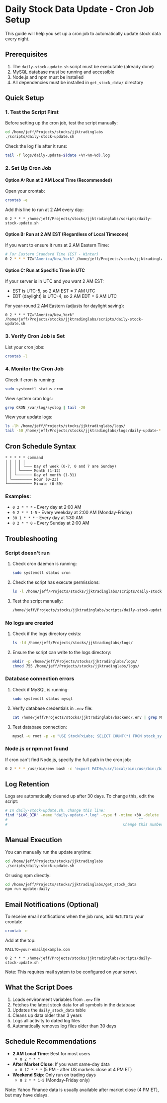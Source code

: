 # Daily Stock Data Update - Cron Job Setup

This guide will help you set up a cron job to automatically update stock data every night.

## Prerequisites

1. The `daily-stock-update.sh` script must be executable (already done)
2. MySQL database must be running and accessible
3. Node.js and npm must be installed
4. All dependencies must be installed in `get_stock_data/` directory

## Quick Setup

### 1. Test the Script First

Before setting up the cron job, test the script manually:

```bash
cd /home/jeff/Projects/stocks/jjktradinglabs
./scripts/daily-stock-update.sh
```

Check the log file after it runs:
```bash
tail -f logs/daily-update-$(date +%Y-%m-%d).log
```

### 2. Set Up Cron Job

#### Option A: Run at 2 AM Local Time (Recommended)

Open your crontab:
```bash
crontab -e
```

Add this line to run at 2 AM every day:
```
0 2 * * * /home/jeff/Projects/stocks/jjktradinglabs/scripts/daily-stock-update.sh
```

#### Option B: Run at 2 AM EST (Regardless of Local Timezone)

If you want to ensure it runs at 2 AM Eastern Time:

```bash
# For Eastern Standard Time (EST - Winter)
0 2 * * * TZ="America/New_York" /home/jeff/Projects/stocks/jjktradinglabs/scripts/daily-stock-update.sh
```

#### Option C: Run at Specific Time in UTC

If your server is in UTC and you want 2 AM EST:
- EST is UTC-5, so 2 AM EST = 7 AM UTC
- EDT (daylight) is UTC-4, so 2 AM EDT = 6 AM UTC

For year-round 2 AM Eastern (adjusts for daylight saving):
```
0 2 * * * TZ="America/New_York" /home/jeff/Projects/stocks/jjktradinglabs/scripts/daily-stock-update.sh
```

### 3. Verify Cron Job is Set

List your cron jobs:
```bash
crontab -l
```

### 4. Monitor the Cron Job

Check if cron is running:
```bash
sudo systemctl status cron
```

View system cron logs:
```bash
grep CRON /var/log/syslog | tail -20
```

View your update logs:
```bash
ls -lh /home/jeff/Projects/stocks/jjktradinglabs/logs/
tail -50 /home/jeff/Projects/stocks/jjktradinglabs/logs/daily-update-*.log
```

## Cron Schedule Syntax

```
* * * * * command
│ │ │ │ │
│ │ │ │ └─── Day of week (0-7, 0 and 7 are Sunday)
│ │ │ └───── Month (1-12)
│ │ └─────── Day of month (1-31)
│ └───────── Hour (0-23)
└─────────── Minute (0-59)
```

### Examples:

- `0 2 * * *` - Every day at 2:00 AM
- `0 2 * * 1-5` - Every weekday at 2:00 AM (Monday-Friday)
- `30 1 * * *` - Every day at 1:30 AM
- `0 2 * * 0` - Every Sunday at 2:00 AM

## Troubleshooting

### Script doesn't run

1. Check cron daemon is running:
   ```bash
   sudo systemctl status cron
   ```

2. Check the script has execute permissions:
   ```bash
   ls -l /home/jeff/Projects/stocks/jjktradinglabs/scripts/daily-stock-update.sh
   ```

3. Test the script manually:
   ```bash
   /home/jeff/Projects/stocks/jjktradinglabs/scripts/daily-stock-update.sh
   ```

### No logs are created

1. Check if the logs directory exists:
   ```bash
   ls -ld /home/jeff/Projects/stocks/jjktradinglabs/logs/
   ```

2. Ensure the script can write to the logs directory:
   ```bash
   mkdir -p /home/jeff/Projects/stocks/jjktradinglabs/logs/
   chmod 755 /home/jeff/Projects/stocks/jjktradinglabs/logs/
   ```

### Database connection errors

1. Check if MySQL is running:
   ```bash
   sudo systemctl status mysql
   ```

2. Verify database credentials in `.env` file:
   ```bash
   cat /home/jeff/Projects/stocks/jjktradinglabs/backend/.env | grep MYSQL
   ```

3. Test database connection:
   ```bash
   mysql -u root -p -e "USE StockPxLabs; SELECT COUNT(*) FROM stock_symbols;"
   ```

### Node.js or npm not found

If cron can't find Node.js, specify the full path in the cron job:

```bash
0 2 * * * /usr/bin/env bash -c 'export PATH=/usr/local/bin:/usr/bin:/bin:$PATH && /home/jeff/Projects/stocks/jjktradinglabs/scripts/daily-stock-update.sh'
```

## Log Retention

Logs are automatically cleaned up after 30 days. To change this, edit the script:

```bash
# In daily-stock-update.sh, change this line:
find "$LOG_DIR" -name "daily-update-*.log" -type f -mtime +30 -delete
#                                                           ^^
#                                                    Change this number
```

## Manual Execution

You can manually run the update anytime:

```bash
cd /home/jeff/Projects/stocks/jjktradinglabs
./scripts/daily-stock-update.sh
```

Or using npm directly:
```bash
cd /home/jeff/Projects/stocks/jjktradinglabs/get_stock_data
npm run update-daily
```

## Email Notifications (Optional)

To receive email notifications when the job runs, add `MAILTO` to your crontab:

```bash
crontab -e
```

Add at the top:
```
MAILTO=your-email@example.com

0 2 * * * /home/jeff/Projects/stocks/jjktradinglabs/scripts/daily-stock-update.sh
```

Note: This requires mail system to be configured on your server.

## What the Script Does

1. Loads environment variables from `.env` file
2. Fetches the latest stock data for all symbols in the database
3. Updates the `daily_stock_data` table
4. Cleans up data older than 3 years
5. Logs all activity to dated log files
6. Automatically removes log files older than 30 days

## Schedule Recommendations

- **2 AM Local Time**: Best for most users
  - `0 2 * * *`
- **After Market Close**: If you want same-day data
  - `0 17 * * *` (5 PM - after US markets close at 4 PM ET)
- **Weekend Skip**: Only run on trading days
  - `0 2 * * 1-5` (Monday-Friday only)

Note: Yahoo Finance data is usually available after market close (4 PM ET), but may have delays.

